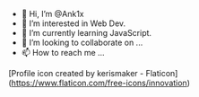 - 👋 Hi, I’m @Ank1x
- 👀 I’m interested in Web Dev.
- 🌱 I’m currently learning JavaScript.
- 💞️ I’m looking to collaborate on ...
- 📫 How to reach me ...

<!---
Ank1x/Ank1x is a ✨ special ✨ repository because its `README.md` (this file) appears on your GitHub profile.
You can click the Preview link to take a look at your changes.
--->



[Profile icon created by kerismaker - Flaticon] (https://www.flaticon.com/free-icons/innovation)
